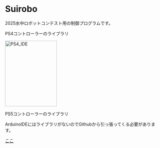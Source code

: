 # Suirobo
2025水中ロボットコンテスト用の制御プログラムです。

PS4コントローラーのライブラリ

<img width="170" height="215" alt="PS4_IDE" src="https://github.com/user-attachments/assets/fa3746c9-adde-48e8-a89b-20bfd42e7c2f" />

PS5コントローラーのライブラリ

ArduinoIDEにはライブラリがないのでGithubから引っ張ってくる必要があります。

[ここ](https://github.com/un0038998/PS5Controller_ESP32)

